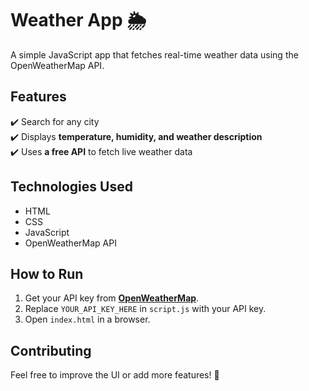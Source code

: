 # Weather App 🌦️  

A simple JavaScript app that fetches real-time weather data using the OpenWeatherMap API.  

## Features  
✔️ Search for any city  
✔️ Displays **temperature, humidity, and weather description**  
✔️ Uses **a free API** to fetch live weather data  

## Technologies Used  
- HTML  
- CSS  
- JavaScript  
- OpenWeatherMap API  

## How to Run  
1. Get your API key from **[OpenWeatherMap](https://home.openweathermap.org/api_keys)**.  
2. Replace `YOUR_API_KEY_HERE` in `script.js` with your API key.  
3. Open `index.html` in a browser.  

## Contributing  
Feel free to improve the UI or add more features! 🚀  
